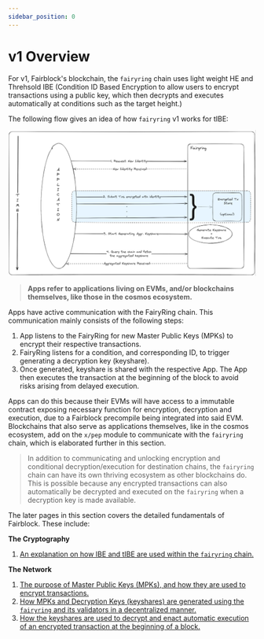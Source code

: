 ```yaml
---
sidebar_position: 0
---
```


# v1 Overview

<!-- The org of this section should be (assuming reader has read the intro, but then jumped straight to Learn to understand the protocol). We will assume that it is an average reader:
1. Overview of how Fairblock works again (schematic); use the schematic and walk through key points. Make sure to point out how other chains and EVMs differ in how they work under the hood, but not in practice.
2. Introduce the next pages: cryptography and the network. -->

For v1, Fairblock's blockchain, the `fairyring` chain uses light weight HE and Threhsold IBE (Condition ID Based Encryption to allow users to encrypt transactions using a public key,
which then decrypts and executes automatically at conditions such as the target height.)

The following flow gives an idea of how `fairyring` v1 works for tIBE:

![General flow for `fairyring` v1](../../assets/fairyring-overview.png)

> **Apps refer to applications living on EVMs, and/or blockchains themselves, like those in the cosmos ecosystem.**

Apps have active communication with the FairyRing chain. This communication mainly consists of the following steps:

1.  App listens to the FairyRing for new Master Public Keys (MPKs) to encrypt their respective transactions.
2.  FairyRing listens for a condition, and corresponding ID, to trigger generating a decryption key (keyshare).
3.  Once generated, keyshare is shared with the respective App. The App then executes the transaction at the beginning of the block to avoid risks arising from delayed execution.

Apps can do this because their EVMs will have access to a immutable contract exposing necessary function for encryption, decryption and execution, due to a Fairblock precompile being integrated into said EVM. Blockchains that also serve as applications themselves, like in the cosmos ecosystem, add on the `x/pep` module to communicate with the `fairyring` chain, which is elaborated further in this section.

> In addition to communicating and unlocking encryption and conditional decryption/execution for destination chains, the `fairyring` chain can have its own thriving ecosystem as other blockchains do. This is possible because any encrypted transactions can also automatically be decrypted and executed on the `fairyring` when a decryption key is made available.

The later pages in this section covers the detailed fundamentals of Fairblock. These include:

**The Cryptography**

1. [An explanation on how IBE and tIBE are used within the `fairyring` chain.](./v1_cryptography.md)

**The Network**

1. [The purpose of Master Public Keys (MPKs), and how they are used to encrypt transactions.](./network/pub_keys_and_encryption.md)
2. [How MPKs and Decryption Keys (keyshares) are generated using the `fairyring` and its validators in a decentralized manner.](./network/keyshares_and_aggregation.md)
3. [How the keyshares are used to decrypt and enact automatic execution of an encrypted transaction at the beginning of a block.](./network/decrypt_and_execute.md)
<!-- TODO: 4. [How Fairblock Works with EVMs and Blockchains](./network/evm_and_appchains.md) -->
